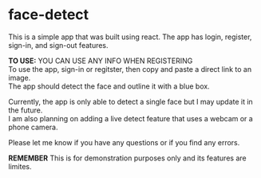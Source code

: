 # face-detect

This is a simple app that was built using react. 
The app has login, register, sign-in, and sign-out features. 

**TO USE:**
YOU CAN USE ANY INFO WHEN REGISTERING 
<br>
To use the app, sign-in or regitster, then copy and paste a direct link to an image. <br>
The app should detect the face and outline it with a blue box. 

Currently, the app is only able to detect a single face but I may update it in the future.<br> 
I am also planning on adding a live detect feature that uses a webcam or a phone camera.

Please let me know if you have any questions or if you find any errors. 

**REMEMBER** 
This is for demonstration purposes only and its features are limites.
